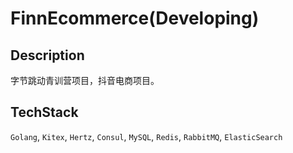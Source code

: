 # FinnEcommerce(Developing)

## Description

字节跳动青训营项目，抖音电商项目。

## TechStack

`Golang`, `Kitex`, `Hertz`, `Consul`, `MySQL`, `Redis`, `RabbitMQ`, `ElasticSearch`


